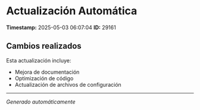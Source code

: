 # Actualización Automática

**Timestamp:** 2025-05-03 06:07:04
**ID:** 29161

## Cambios realizados

Esta actualización incluye:
- Mejora de documentación
- Optimización de código
- Actualización de archivos de configuración

---
*Generado automáticamente*
